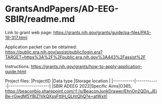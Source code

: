 # GrantsAndPapers/AD-EEG-SBIR/readme.md

Link to grant web page:
https://grants.nih.gov/grants/guide/pa-files/PAS-19-317.html

Application packet can be obtained:
https://public.era.nih.gov/assist/public/login.era?TARGET=https%3A%2F%2Fpublic.era.nih.gov%3A443%2Fassist%2F

Instructions:
https://grants.nih.gov/grants/how-to-apply-application-guide.html

Project files:
|ProjectID   |Data type   |Storage location     |
|-----------|------------|---------------------|
|SBIR ADEEG 2022|Specific Aims|O365, https://beaconbio.sharepoint.com/:f:/s/BeaconJunkDrawer/EhnOn2QDn_JEjBe-rGwdM5YBIZ1VkQXssFttIH_QLhtQhQ?e=atWxit|

